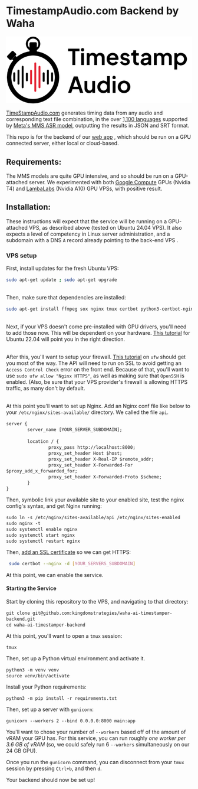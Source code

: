 # TimestampAudio.com Backend by Waha

![TimestampAudio.com Logo](./logo.png  "TimestampAudio.com Logo")

[TimeStampAudio.com](https://timestampaudio.com) generates timing data from any audio and corresponding text file combination, in the over [1,100 languages](https://dl.fbaipublicfiles.com/mms/misc/language_coverage_mms.html) supported by [Meta's MMS ASR model](https://ai.meta.com/blog/multilingual-model-speech-recognition/), outputting the results in JSON and SRT format.


This repo is for the backend of our [web app](https://timestampaudio.com) , which should be run on a GPU connected server, either local or cloud-based.


## Requirements:

The MMS models are quite GPU intensive, and so should be run on a GPU-attached server. We experimented with both [Google Compute](https://cloud.google.com/compute/docs/gpus) GPUs (Nvidia T4) and [LambaLabs](https://lambdalabs.com/) (Nvidia A10) GPU VPSs, with positive result.



## Installation:

These instructions will expect that the service will be running on a GPU-attached VPS, as described above (tested on Ubuntu 24.04 VPS). It also expects a level of competency in Linux server administration, and a subdomain with a DNS `A` record already pointing to the back-end VPS .


### VPS setup

First, install updates for the fresh Ubuntu VPS:

```sh
sudo apt-get update ; sudo apt-get upgrade 
```

\
Then, make sure that dependencies are installed:

```sh
sudo apt-get install ffmpeg sox nginx tmux certbot python3-certbot-nginx
```

\
Next, if your VPS doesn't come pre-installed with GPU drivers, you'll need to add those now. This will be dependent on your hardware. [This tutorial](https://www.cherryservers.com/blog/install-cuda-ubuntu) for Ubuntu 22.04 will point you in the right direction. 

\
After this, you'll want to setup your firewall. [This tutorial](https://www.digitalocean.com/community/tutorials/how-to-set-up-a-firewall-with-ufw-on-ubuntu) on `ufw` should get you most of the way. The API will need to run on SSL to avoid getting an `Access Control Check` error on the front end. Because of that, you'll want to use `sudo ufw allow "Nginx HTTPS"`, as well as making sure that `OpenSSH` is enabled. (Also, be sure that your VPS provider's firewall is allowing HTTPS traffic, as many don't by default.

\
At this point you'll want to set up Nginx. Add an Nginx conf file like below to your `/etc/nginx/sites-available/` directory. We called the file `api`.

```api
server {
        server_name [YOUR_SERVER_SUBDOMAIN];

        location / {
                proxy_pass http://localhost:8000;
                proxy_set_header Host $host;
                proxy_set_header X-Real-IP $remote_addr;
                proxy_set_header X-Forwarded-For $proxy_add_x_forwarded_for;
                proxy_set_header X-Forwarded-Proto $scheme;
        }
}
```

Then, symbolic link your available site to your enabled site, test the nginx config's syntax, and get Nginx running:

```
sudo ln -s /etc/nginx/sites-available/api /etc/nginx/sites-enabled
sudo nginx -t
sudo systemctl enable nginx
sudo systemctl start nginx
sudo systemctl restart nginx
```

Then, [add an SSL certificate](https://www.digitalocean.com/community/tutorials/how-to-secure-nginx-with-let-s-encrypt-on-ubuntu-22-04) so we can get HTTPS:

```sh
 sudo certbot --nginx -d [YOUR_SERVERS_SUBDOMAIN]
```

At this point, we can enable the service.

#### Starting the Service


Start by cloning this repository to the VPS, and navigating to that directory:

```
git clone git@github.com:kingdomstrategies/waha-ai-timestamper-backend.git
cd waha-ai-timestamper-backend
```

At this point, you'll want to open a `tmux` session:

```
tmux
```

Then, set up a Python virtual environment and activate it.

```
python3 -m venv venv
source venv/bin/activate
```

Install your Python requirements:

```
python3 -m pip install -r requirements.txt
```

Then, set up a server with `gunicorn`:


```
gunicorn --workers 2 --bind 0.0.0.0:8000 main:app
```


You'll want to chose your number of `--workers` based off of the amount of vRAM your GPU has. For this service, you can run roughly _one worker per 3.6 GB of vRAM_ (so, we could safely run 6 `--workers` simultaneously on our 24 GB GPU).

Once you run the `gunicorn` command, you can disconnect from your `tmux` session by pressing `Ctrl+b`, and then `d`.


Your backend should now be set up!


